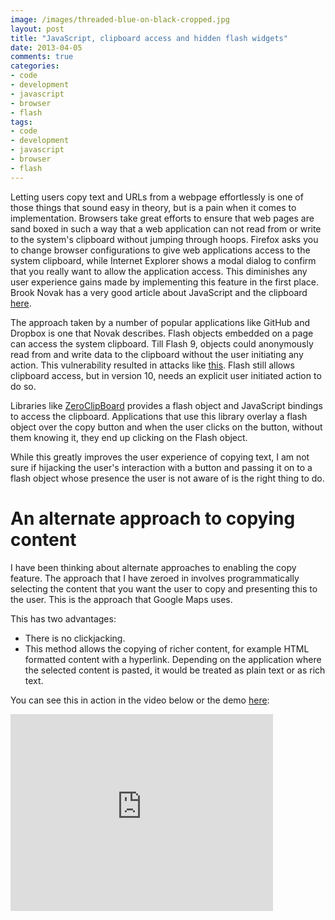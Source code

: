 ```yaml
---
image: /images/threaded-blue-on-black-cropped.jpg
layout: post
title: "JavaScript, clipboard access and hidden flash widgets"
date: 2013-04-05
comments: true
categories:
- code
- development
- javascript
- browser
- flash
tags:
- code
- development
- javascript
- browser
- flash
---
```

Letting users copy text and URLs from a webpage effortlessly is one of those things that sound easy in theory, but is a pain when it comes to implementation. Browsers take great efforts to ensure that web pages are sand boxed in such a way that a web application can not read from or write to the system's clipboard without jumping through hoops. Firefox asks you to change browser configurations to give web applications access to the system clipboard, while Internet Explorer shows a modal dialog to confirm that you really want to allow the application access. This diminishes any user experience gains made by implementing this feature in the first place. Brook Novak has a very good article about JavaScript and the clipboard [here](http://brooknovak.wordpress.com/2009/07/28/accessing-the-system-clipboard-with-javascript/).

The approach taken by a number of popular applications like GitHub and Dropbox is one that Novak describes. Flash objects embedded on a page can access the system clipboard. Till Flash 9, objects could anonymously read from and write data to the clipboard without the user initiating any action. This vulnerability resulted in attacks like [this](http://news.cnet.com/8301-1009_3-10021715-83.html).
Flash still allows clipboard access, but in version 10, needs an explicit user initiated action to do so.

Libraries like [ZeroClipBoard](https://github.com/jonrohan/ZeroClipboard) provides a flash object and JavaScript bindings to access the clipboard. Applications that use this library overlay a flash object over the copy button and when the user clicks on the button, without them knowing it, they end up clicking on the Flash object.

While this greatly improves the user experience of copying text, I am not sure if hijacking the user's interaction with a button and passing it on to a flash object whose presence the user is not aware of is the right thing to do.

# An alternate approach to copying content
I have been thinking about alternate approaches to enabling the copy feature. The approach that I have zeroed in involves programmatically selecting the content that you want the user to copy and presenting this to the user. This is the approach that Google Maps uses.


This has two advantages:

* There is no clickjacking.
* This method allows the copying of richer content, for example HTML formatted content with a hyperlink. Depending on the application where the selected content is pasted, it would be treated as plain text or as rich text.

You can see this in action in the video below or the demo [here](/demos/copy_text.html):

<iframe width="420" height="315" src="http://www.youtube.com/embed/l6DGqQBBOb8" frameborder="0" allowfullscreen></iframe>
